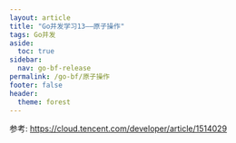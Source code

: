 ```yaml
---
layout: article
title: "Go并发学习13——原子操作"
tags: Go并发
aside:
  toc: true
sidebar:
  nav: go-bf-release
permalink: /go-bf/原子操作
footer: false
header:
  theme: forest
---
```




参考: https://cloud.tencent.com/developer/article/1514029
